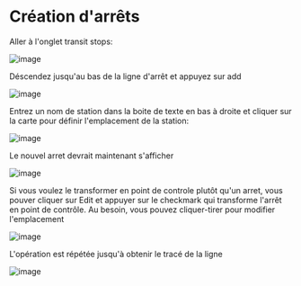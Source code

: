 # Création d'arrêts

Aller à l'onglet transit stops:

![image](https://github.com/user-attachments/assets/227d7d15-bc41-48cb-928a-6e420bad74b7)

Déscendez jusqu'au bas de la ligne d'arrêt et appuyez sur add

![image](https://github.com/user-attachments/assets/02457940-c306-4867-8117-543c7bd0e98c)

Entrez un nom de station dans la boite de texte en bas à droite et cliquer sur la carte pour définir l'emplacement de la station:

![image](https://github.com/user-attachments/assets/14180fb0-fdb5-4a02-bc1e-064522a54860)

Le nouvel arret devrait maintenant s'afficher

![image](https://github.com/user-attachments/assets/d3bcfe81-6d4a-4f55-a7bf-cb6635323392)

Si vous voulez le transformer en point de controle plutôt qu'un arret, vous pouver cliquer sur Edit et appuyer sur le checkmark qui transforme l'arrêt en point de contrôle. Au besoin, vous pouvez cliquer-tirer pour modifier l'emplacement

![image](https://github.com/user-attachments/assets/4a3dc959-10b7-4e96-bb7d-197df0c2ef90)

L'opération est répétée jusqu'à obtenir le tracé de la ligne

![image](https://github.com/user-attachments/assets/50d63cf6-c7cf-42ed-b201-0fa07c7cdd09)
